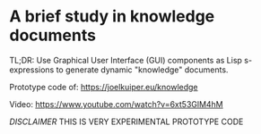 # A brief study in knowledge documents

TL;DR: Use Graphical User Interface (GUI) components as Lisp s-expressions to generate dynamic "knowledge" documents.

Prototype code of: https://joelkuiper.eu/knowledge

Video: https://www.youtube.com/watch?v=6xt53GlM4hM

*DISCLAIMER* THIS IS VERY EXPERIMENTAL PROTOTYPE CODE

